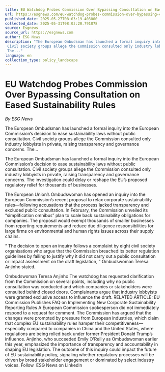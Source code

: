 ```yaml
---
title: EU Watchdog Probes Commission Over Bypassing Consultation on Eased Sustainability Rules
url: https://esgnews.com/eu-watchdog-probes-commission-over-bypassing-consultation-on-eased-sustainability-rules/
published_date: 2025-05-27T08:03:19.403000
collected_date: 2025-05-31T08:03:20.791878
source: Esgnews
source_url: https://esgnews.com
author: ESG News
description: "The European Ombudsman has launched a formal inquiry into the European Commission’s decision to ease sustainability laws without public consultation. 
 Civil society groups allege the Commission consulted only industry lobbyists in private, raising transparency and governance concerns. 
 The..."
language: en
collection_type: policy_landscape
---
```


# EU Watchdog Probes Commission Over Bypassing Consultation on Eased Sustainability Rules

*By ESG News*

The European Ombudsman has launched a formal inquiry into the European Commission’s decision to ease sustainability laws without public consultation. 
 Civil society groups allege the Commission consulted only industry lobbyists in private, raising transparency and governance concerns. 
 The...

The European Ombudsman has launched a formal inquiry into the European Commission’s decision to ease sustainability laws without public consultation. 
 Civil society groups allege the Commission consulted only industry lobbyists in private, raising transparency and governance concerns. 
 The investigation could delay or reshape the EU’s proposed regulatory relief for thousands of businesses. 
 
 The European Union’s Ombudswoman has opened an inquiry into the European Commission’s recent proposal to relax corporate sustainability rules—following accusations that the process lacked transparency and excluded public consultation. 
 In February, the Commission unveiled its “simplification omnibus” plan to scale back sustainability obligations for companies. The proposal would exempt thousands of smaller businesses from reporting requirements and reduce due diligence responsibilities for large firms on environmental and human rights issues across their supply chains. 
 
 “ The decision to open an inquiry follows a complaint by eight civil society organisations who argue that the Commission breached its better regulation guidelines by failing to justify why it did not carry out a public consultation or impact assessment on the draft legislation, ” Ombudswoman Teresa Anjinho stated. 
 
 Ombudswoman Teresa Anjinho 
 The watchdog has requested clarification from the Commission on several points, including why no public consultation was conducted and which companies or stakeholders were consulted behind closed doors. Complainants argue that industry lobbyists were granted exclusive access to influence the draft. 
 RELATED ARTICLE: EU Commission Publishes FAQ on Implementing New Corporate Sustainability Reporting Rules 
 A European Commission spokesperson did not immediately respond to a request for comment. 
 The Commission has argued that the changes were prompted by pressure from European industries, which claim that complex EU sustainability rules hamper their competitiveness—especially compared to companies in China and the United States, where regulations are being rolled back under former President Donald Trump’s influence. 
 Anjinho, who succeeded Emily O’Reilly as Ombudswoman earlier this year, emphasized the importance of transparency and accountability in shaping EU legislation. 
 The outcome of this inquiry could impact the future of EU sustainability policy, signaling whether regulatory processes will be driven by broad stakeholder engagement or dominated by select industry voices. 
 Follow  ESG News on LinkedIn